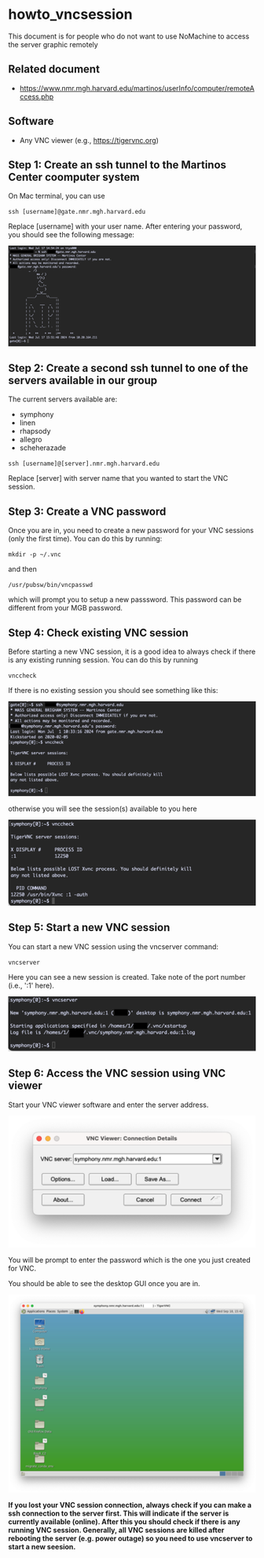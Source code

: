 # howto_vncsession

This document is for people who do not want to use NoMachine to access the server graphic remotely

## Related document

- <https://www.nmr.mgh.harvard.edu/martinos/userInfo/computer/remoteAccess.php>

## Software

- Any VNC viewer (e.g., <https://tigervnc.org>)

## Step 1: Create an ssh tunnel to the Martinos Center coomputer system

On Mac terminal, you can use

``ssh [username]@gate.nmr.mgh.harvard.edu``

Replace [username] with your user name. After entering your password, you should see the following message:

![image](./_images/step1.png)

## Step 2: Create a second ssh tunnel to one of the servers available in our group

The current servers available are:

- symphony
- linen
- rhapsody
- allegro
- scheherazade

``ssh [username]@[server].nmr.mgh.harvard.edu``

Replace [server] with server name that you wanted to start the VNC session.

## Step 3: Create a VNC password

Once you are in, you need to create a new password for your VNC sessions (only the first time). You can do this by running:

``mkdir -p ~/.vnc``

and then

``/usr/pubsw/bin/vncpasswd``

which will prompt you to setup a new passsword. This password can be different from your MGB password.

## Step 4: Check existing VNC session

Before starting a new VNC session, it is a good idea to always check if there is any existing running session. You can do this by running

``vnccheck``

If there is no existing session you should see something like this:

![image](./_images/step4_1.png)

otherwise you will see the session(s) available to you here

![image](./_images/step4_2.png)

## Step 5: Start a new VNC session

You can start a new VNC session using the vncserver command:

``vncserver``

Here you can see a new session is created. Take note of the port number (i.e., ':1' here).

![image](./_images/step5.png)

## Step 6: Access the VNC session using VNC viewer

Start your VNC viewer software and enter the server address.

![image](./_images/step6_1.png)

You will be prompt to enter the password which is the one you just created for VNC.

You should be able to see the desktop GUI once you are in.

![image](./_images/step6_2.png)

**If you lost your VNC session connection, always check if you can make a ssh connection to the server first. This will indicate if the server is currently available (online). After this you should check if there is any running VNC session. Generally, all VNC sessions are killed after rebooting the server (e.g. power outage) so you need to use vncserver to start a new seesion.**
